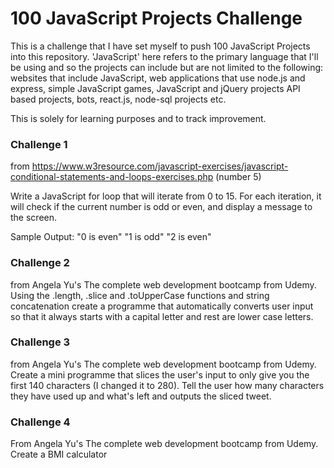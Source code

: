 # 100 JavaScript Projects Challenge

This is a challenge that I have set myself to push 100 JavaScript Projects into this repository. 
'JavaScript' here refers to the primary language that I'll be using and so the projects can include but are not limited to the following: 
websites that include JavaScript, web applications that use node.js and express, simple JavaScript games, JavaScript and jQuery projects
API based projects, bots, react.js, node-sql projects etc.

This is solely for learning purposes and to track improvement.


### Challenge 1 
from https://www.w3resource.com/javascript-exercises/javascript-conditional-statements-and-loops-exercises.php (number 5)

Write a JavaScript for loop that will iterate from 0 to 15. For each iteration, it will check if the current number is odd or even, and display a message to the screen.

Sample Output: 
"0 is even" 
"1 is odd" 
"2 is even" 

### Challenge 2
from Angela Yu's The complete web development bootcamp from Udemy.
Using the .length, .slice and .toUpperCase functions and string concatenation create a programme that automatically converts user input so that it always starts with a capital letter and rest are lower case letters. 

### Challenge 3
from Angela Yu's The complete web development bootcamp from Udemy.
Create a mini programme that slices the user's input to only give you the first 140 characters (I changed it to 280). Tell the user how many characters they have used up and what's left and outputs the sliced tweet.

### Challenge 4
From Angela Yu's The complete web development bootcamp from Udemy.
Create a BMI calculator

